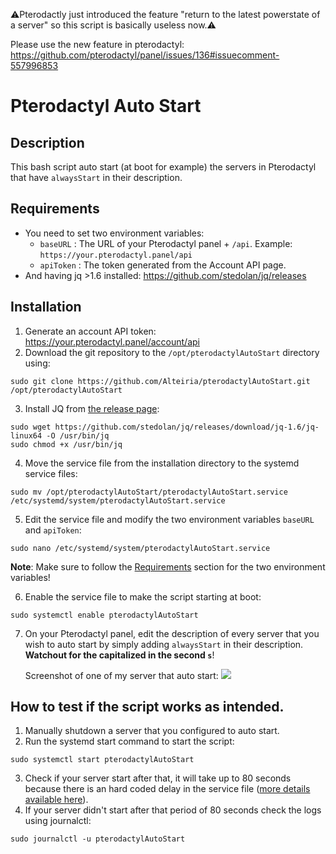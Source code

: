 :warning:Pterodactly just introduced the feature "return to the latest powerstate of a server" so this script is basically useless now.:warning:

Please use the new feature in pterodactyl: https://github.com/pterodactyl/panel/issues/136#issuecomment-557996853

# Pterodactyl Auto Start


## Description

This bash script auto start (at boot for example) the servers in Pterodactyl that have `alwaysStart` in their description.

## Requirements

* You need to set two environment variables:
  * `baseURL` : The URL of your Pterodactyl panel + `/api`. Example: `https://your.pterodactyl.panel/api`
  * `apiToken` : The token generated from the Account API page.
* And having jq >1.6 installed: https://github.com/stedolan/jq/releases

## Installation
1. Generate an account API token: https://your.pterodactyl.panel/account/api
2. Download the git repository to the `/opt/pterodactylAutoStart` directory using:
````
sudo git clone https://github.com/Alteiria/pterodactylAutoStart.git /opt/pterodactylAutoStart
````
3. Install JQ from [the release page](https://github.com/stedolan/jq/releases):
````
sudo wget https://github.com/stedolan/jq/releases/download/jq-1.6/jq-linux64 -O /usr/bin/jq
sudo chmod +x /usr/bin/jq
````
4. Move the service file from the installation directory to the systemd service files:
````
sudo mv /opt/pterodactylAutoStart/pterodactylAutoStart.service /etc/systemd/system/pterodactylAutoStart.service
````
5. Edit the service file and modify the two environment variables `baseURL` and `apiToken`:

````
sudo nano /etc/systemd/system/pterodactylAutoStart.service
````

**Note**: Make sure to follow the [Requirements](requirements.txt) section for the two environment variables!

6. Enable the service file to make the script starting at boot:
````
sudo systemctl enable pterodactylAutoStart
````
7. On your Pterodactyl panel, edit the description of every server that you wish to auto start by simply adding `alwaysStart` in their description. **Watchout for the capitalized in the second `s`**!

    Screenshot of one of my server that auto start:
![](https://i.imgur.com/7Cg4J9k.png)

## How to test if the script works as intended.

1. Manually shutdown a server that you configured to auto start.
2. Run the systemd start command to start the script:
````
sudo systemctl start pterodactylAutoStart
````
3. Check if your server start after that, it will take up to 80 seconds because there is an hard coded delay in the service file ([more details available here](https://github.com/Alteiria/pterodactylAutoStart/issues/2)).
4. If your server didn't start after that period of 80 seconds check the logs using journalctl:
````
sudo journalctl -u pterodactylAutoStart
````
